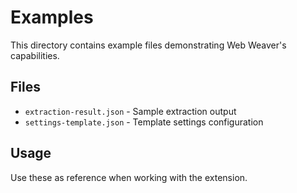 # Examples

This directory contains example files demonstrating Web Weaver's capabilities.

## Files
- `extraction-result.json` - Sample extraction output
- `settings-template.json` - Template settings configuration

## Usage
Use these as reference when working with the extension.
